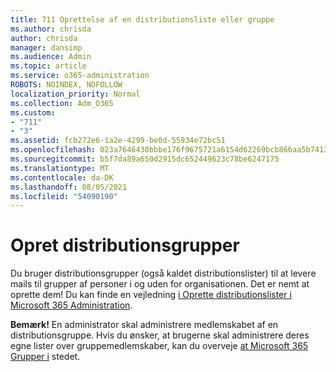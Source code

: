 ```yaml
---
title: 711 Oprettelse af en distributionsliste eller gruppe
ms.author: chrisda
author: chrisda
manager: dansimp
ms.audience: Admin
ms.topic: article
ms.service: o365-administration
ROBOTS: NOINDEX, NOFOLLOW
localization_priority: Normal
ms.collection: Adm_O365
ms.custom:
- "711"
- "3"
ms.assetid: fcb272e6-1a2e-4299-be0d-55934e72bc51
ms.openlocfilehash: 023a7646430bbbe176f9675721a6154d62269bcb866aa5b7413f7e6973947ae1
ms.sourcegitcommit: b5f7da89a650d2915dc652449623c78be6247175
ms.translationtype: MT
ms.contentlocale: da-DK
ms.lasthandoff: 08/05/2021
ms.locfileid: "54090190"
---
```

# <a name="create-distribution-groups"></a>Opret distributionsgrupper

Du bruger distributionsgrupper (også kaldet distributionslister) til at levere mails til grupper af personer i og uden for organisationen. Det er nemt at oprette dem! Du kan finde en vejledning [i Oprette distributionslister i Microsoft 365 Administration](https://docs.microsoft.com/microsoft-365/admin/setup/create-distribution-lists).

**Bemærk!** En administrator skal administrere medlemskabet af en distributionsgruppe. Hvis du ønsker, at brugerne skal administrere deres egne lister over gruppemedlemskaber, kan du overveje [at Microsoft 365 Grupper i](https://support.office.com/article/b565caa1-5c40-40ef-9915-60fdb2d97fa2) stedet.
